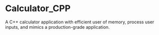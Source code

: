 # Calculator_CPP
A C++ calculator application with efficient user of memory, process user inputs, and mimics a production-grade application. 
